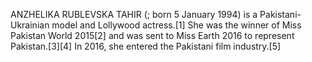 ANZHELIKA RUBLEVSKA TAHIR (; born 5 January 1994) is a Pakistani-Ukrainian model and Lollywood actress.[1] She was the winner of Miss Pakistan World 2015[2] and was sent to Miss Earth 2016 to represent Pakistan.[3][4] In 2016, she entered the Pakistani film industry.[5]
